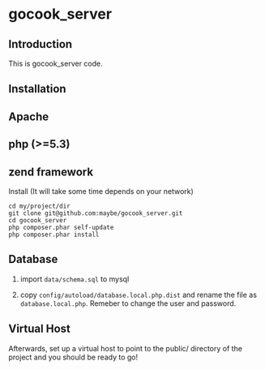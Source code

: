 gocook_server
=============

Introduction
------------
This is gocook_server code.


Installation
------------


Apache
----------------------------



php (>=5.3)
----------------------------



zend framework
----------------------------
Install (It will take some time depends on your network)

	cd my/project/dir
	git clone git@github.com:maybe/gocook_server.git
	cd gocook_server
	php composer.phar self-update
	php composer.phar install
	
Database
----------------------------
1. import `data/schema.sql` to mysql

2. copy `config/autoload/database.local.php.dist` and rename the file as `database.local.php`. Remeber to change the user and password.


Virtual Host
------------
Afterwards, set up a virtual host to point to the public/ directory of the
project and you should be ready to go!
